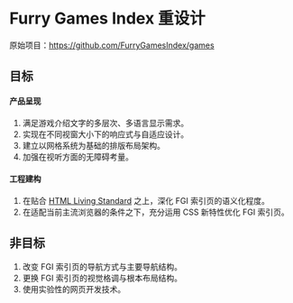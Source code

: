 # Furry Games Index 重设计
原始项目：https://github.com/FurryGamesIndex/games

## 目标

#### 产品呈现
1. 满足游戏介绍文字的多层次、多语言显示需求。
2. 实现在不同视窗大小下的响应式与自适应设计。
3. 建立以网格系统为基础的排版布局架构。
4. 加强在视听方面的无障碍考量。

#### 工程建构
1. 在贴合 [HTML Living Standard](https://html.spec.whatwg.org/multipage/) 之上，深化 FGI 索引页的语义化程度。
2. 在适配当前主流浏览器的条件之下，充分运用 CSS 新特性优化 FGI 索引页。

## 非目标
1. 改变 FGI 索引页的导航方式与主要导航结构。
2. 更换 FGI 索引页的视觉格调与根本布局结构。
3. 使用实验性的网页开发技术。
